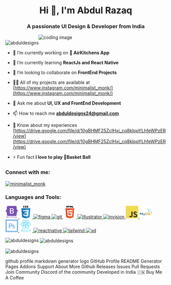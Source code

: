 
<h1 align="center">Hi 👋, I'm Abdul Razaq</h1>
<h3 align="center">A passionate UI Design & Developer from India</h3>

<img align="right" alt="coding image" src="https://user-images.githubusercontent.com/55389276/140866485-8fb1c876-9a8f-4d6a-98dc-08c4981eaf70.gif" width="400" />

<p align="left"> <img src="https://komarev.com/ghpvc/?username=abduldesigns&label=Profile%20views&color=0e75b6&style=flat" alt="abduldesigns" /> </p>

- 🔭 I’m currently working on **🍊 AirKitchens App**

- 🌱 I’m currently learning **ReactJs and React Native**

- 👯 I’m looking to collaborate on **FrontEnd Projects**

- 👨‍💻 All of my projects are available at [https://www.instagram.com/minimalist_monk/](https://www.instagram.com/minimalist_monk/)

- 💬 Ask me about **UI, UX and FrontEnd Development**

- 📫 How to reach me **abduldesigns24@gmail.com**

- 📄 Know about my experiences [https://drive.google.com/file/d/10gBHMF25ZcIHxi_cq8kIppYLhfeWPzER/view](https://drive.google.com/file/d/10gBHMF25ZcIHxi_cq8kIppYLhfeWPzER/view)

- ⚡ Fun fact **I love to play 🏀Basket Ball**

<h3 align="left">Connect with me:</h3>
<p align="left">
<a href="https://instagram.com/minimalist_monk" target="blank"><img align="center" src="https://raw.githubusercontent.com/rahuldkjain/github-profile-readme-generator/master/src/images/icons/Social/instagram.svg" alt="minimalist_monk" height="30" width="40" /></a>
</p>

<h3 align="left">Languages and Tools:</h3>
<p align="left"> <a href="https://getbootstrap.com" target="_blank" rel="noreferrer"> <img src="https://raw.githubusercontent.com/devicons/devicon/master/icons/bootstrap/bootstrap-plain-wordmark.svg" alt="bootstrap" width="40" height="40"/> </a> <a href="https://www.w3schools.com/css/" target="_blank" rel="noreferrer"> <img src="https://raw.githubusercontent.com/devicons/devicon/master/icons/css3/css3-original-wordmark.svg" alt="css3" width="40" height="40"/> </a> <a href="https://www.figma.com/" target="_blank" rel="noreferrer"> <img src="https://www.vectorlogo.zone/logos/figma/figma-icon.svg" alt="figma" width="40" height="40"/> </a> <a href="https://git-scm.com/" target="_blank" rel="noreferrer"> <img src="https://www.vectorlogo.zone/logos/git-scm/git-scm-icon.svg" alt="git" width="40" height="40"/> </a> <a href="https://www.w3.org/html/" target="_blank" rel="noreferrer"> <img src="https://raw.githubusercontent.com/devicons/devicon/master/icons/html5/html5-original-wordmark.svg" alt="html5" width="40" height="40"/> </a> <a href="https://www.adobe.com/in/products/illustrator.html" target="_blank" rel="noreferrer"> <img src="https://www.vectorlogo.zone/logos/adobe_illustrator/adobe_illustrator-icon.svg" alt="illustrator" width="40" height="40"/> </a> <a href="https://www.invisionapp.com/" target="_blank" rel="noreferrer"> <img src="https://www.vectorlogo.zone/logos/invisionapp/invisionapp-icon.svg" alt="invision" width="40" height="40"/> </a> <a href="https://developer.mozilla.org/en-US/docs/Web/JavaScript" target="_blank" rel="noreferrer"> <img src="https://raw.githubusercontent.com/devicons/devicon/master/icons/javascript/javascript-original.svg" alt="javascript" width="40" height="40"/> </a> <a href="https://www.mysql.com/" target="_blank" rel="noreferrer"> <img src="https://raw.githubusercontent.com/devicons/devicon/master/icons/mysql/mysql-original-wordmark.svg" alt="mysql" width="40" height="40"/> </a> <a href="https://www.photoshop.com/en" target="_blank" rel="noreferrer"> <img src="https://raw.githubusercontent.com/devicons/devicon/master/icons/photoshop/photoshop-line.svg" alt="photoshop" width="40" height="40"/> </a> <a href="https://reactjs.org/" target="_blank" rel="noreferrer"> <img src="https://raw.githubusercontent.com/devicons/devicon/master/icons/react/react-original-wordmark.svg" alt="react" width="40" height="40"/> </a> <a href="https://reactnative.dev/" target="_blank" rel="noreferrer"> <img src="https://reactnative.dev/img/header_logo.svg" alt="reactnative" width="40" height="40"/> </a> <a href="https://tailwindcss.com/" target="_blank" rel="noreferrer"> <img src="https://www.vectorlogo.zone/logos/tailwindcss/tailwindcss-icon.svg" alt="tailwind" width="40" height="40"/> </a> <a href="https://www.adobe.com/products/xd.html" target="_blank" rel="noreferrer"> <img src="https://cdn.worldvectorlogo.com/logos/adobe-xd.svg" alt="xd" width="40" height="40"/> </a> </p>

<p><img align="left" src="https://github-readme-stats.vercel.app/api/top-langs?username=abduldesigns&show_icons=true&locale=en&layout=compact" alt="abduldesigns" /></p>

<p>&nbsp;<img align="center" src="https://github-readme-stats.vercel.app/api?username=abduldesigns&show_icons=true&locale=en" alt="abduldesigns" /></p>

<p><img align="center" src="https://github-readme-streak-stats.herokuapp.com/?user=abduldesigns&" alt="abduldesigns" /></p>

github profile markdown generator logo
GitHub Profile README Generator
Pages
Addons
Support
About
More
Github
Releases
Issues
Pull Requests
Join Community
Discord of the community
Developed in India 🇮🇳
Buy Me A Coffee
